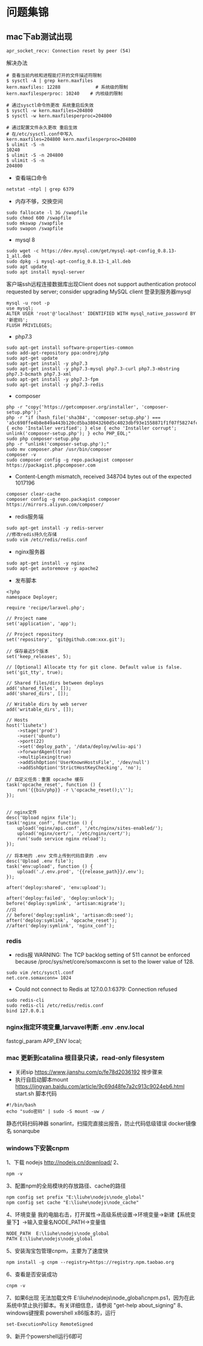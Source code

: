 
# 问题集锦
## mac下ab测试出现 
```
apr_socket_recv: Connection reset by peer (54)
```

解决办法

```
# 查看当前内核和进程能打开的文件描述符限制
$ sysctl -A | grep kern.maxfiles
kern.maxfiles: 12288             # 系统级的限制
kern.maxfilesperproc: 10240    # 内核级的限制

# 通过sysctl命令热更改 系统重启后失效
$ sysctl -w kern.maxfiles=204800
$ sysctl -w kern.maxfilesperproc=204800

# 通过配置文件永久更改 重启生效
# 在/etc/sysctl.conf中写入
kern.maxfiles=204800 kern.maxfilesperproc=204800
$ ulimit -S -n
10240
$ ulimit -S -n 204800
$ ulimit -S -n
204800
```

+ 查看端口命令
```
netstat -ntpl | grep 6379
```
+ 内存不够，交换空间
```
sudo fallocate -l 3G /swapfile
sudo chmod 600 /swapfile
sudo mkswap /swapfile
sudo swapon /swapfile
```
+ mysql 8
```
sudo wget -c https://dev.mysql.com/get/mysql-apt-config_0.8.13-1_all.deb 
sudo dpkg -i mysql-apt-config_0.8.13-1_all.deb
sudo apt update
sudo apt install mysql-server
```
客户端ssh远程连接数据库出现Client does not support authentication protocol requested by server; consider upgrading MySQL client
登录到服务器mysql
```
mysql -u root -p
use mysql;
ALTER USER 'root'@'localhost' IDENTIFIED WITH mysql_native_password BY '新密码';
FLUSH PRIVILEGES;
```
+ php7.3
```
sudo apt-get install software-properties-common
sudo add-apt-repository ppa:ondrej/php
sudo apt-get update
sudo apt-get install -y php7.3
sudo apt-get install -y php7.3-mysql php7.3-curl php7.3-mbstring php7.3-bcmath php7.3-xml
sudo apt-get install -y php7.3-fpm
sudo apt-get install -y php7.3-redis
```

+ composer
```
php -r "copy('https://getcomposer.org/installer', 'composer-setup.php');"
php -r "if (hash_file('sha384', 'composer-setup.php') === 'a5c698ffe4b8e849a443b120cd5ba38043260d5c4023dbf93e1558871f1f07f58274fc6f4c93bcfd858c6bd0775cd8d1') { echo 'Installer verified'; } else { echo 'Installer corrupt'; unlink('composer-setup.php'); } echo PHP_EOL;"
sudo php composer-setup.php
php -r "unlink('composer-setup.php');"
sudo mv composer.phar /usr/bin/composer
composer -v
sudo composer config -g repo.packagist composer https://packagist.phpcomposer.com
```
+ Content-Length mismatch, received 348704 bytes out of the expected 1017196
```
composer clear-cache
composer config -g repo.packagist composer https://mirrors.aliyun.com/composer/
```


+ redis服务端
```
sudo apt-get install -y redis-server
//修改redis持久化存储
sudo vim /etc/redis/redis.conf
```

+ nginx服务器
```
sudo apt-get install -y nginx
sudo apt-get autoremove -y apache2
```

+ 发布脚本
```
<?php
namespace Deployer;

require 'recipe/laravel.php';

// Project name
set('application', 'app');

// Project repository
set('repository', 'git@github.com:xxx.git');

// 保存最近5个版本
set('keep_releases', 5);

// [Optional] Allocate tty for git clone. Default value is false.
set('git_tty', true);

// Shared files/dirs between deploys
add('shared_files', []);
add('shared_dirs', []);

// Writable dirs by web server
add('writable_dirs', []);

// Hosts
host('liuhetx')
    ->stage('prod')
    ->user('ubuntu')
    ->port(22)
    ->set('deploy_path', '/data/deploy/wuliu-api')
    ->forwardAgent(true)
    ->multiplexing(true)
    ->addSshOption('UserKnownHostsFile', '/dev/null')
    ->addSshOption('StrictHostKeyChecking', 'no');

// 自定义任务：重置 opcache 缓存
task('opcache_reset', function () {
    run('{{bin/php}} -r \'opcache_reset();\'');
});


// nginx文件
desc('Upload nginx file');
task('nginx_conf', function () {
    upload('nginx/api.conf', '/etc/nginx/sites-enabled/');
    upload('nginx/cert/', '/etc/nginx/cert/');
    run('sudo service nginx reload');
});

// 将本地的 .env 文件上传到代码目录的 .env
desc('Upload .env file');
task('env:upload', function () {
    upload('./.env.prod', '{{release_path}}/.env');
});

after('deploy:shared', 'env:upload');

after('deploy:failed', 'deploy:unlock');
before('deploy:symlink', 'artisan:migrate');
//只
// before('deploy:symlink', 'artisan:db:seed');
after('deploy:symlink', 'opcache_reset');
//after('deploy:symlink', 'nginx_conf');

```
### redis
+ redis报 WARNING: The TCP backlog setting of 511 cannot be enforced because /proc/sys/net/core/somaxconn is set to the lower value of 128.
```
sudo vim /etc/sysctl.conf
net.core.somaxconn= 1024
```
+ Could not connect to Redis at 127.0.0.1:6379: Connection refused
```
sudo redis-cli
sudo redis-cli /etc/redis/redis.conf
bind 127.0.0.1
```

### nginx指定环境变量,larvavel判断 .env  .env.local
fastcgi_param  APP_ENV local;


### mac 更新到catalina  根目录只读，read-only filesystem
+ 关闭sip https://www.jianshu.com/p/fe78d2036192 按步骤来
+ 执行自启动脚本mount https://jingyan.baidu.com/article/9c69d48fe7a2c913c9024eb6.html
start.sh 脚本代码
```
#!/bin/bash 
echo "sudo密码" | sudo -S mount -uw /
```

静态代码扫码神器   sonarlint，扫描完直接出报告，防止代码低级错误
docker镜像名 sonarqube

### windows下安装cnpm
1、下载 nodejs  http://nodejs.cn/download/
2、
```
npm -v
```
3、配置npm的全局模块的存放路径、cache的路径
```
npm config set prefix "E:\liuhe\nodejs\node_global"
npm config set cache "E:\liuhe\nodejs\node_cache"
```
4、环境变量
我的电脑右击，打开属性->高级系统设置->环境变量->新建【系统变量下】->输入变量名NODE_PATH->变量值
```
NODE_PATH  E:\liuhe\nodejs\node_global
PATH E:\liuhe\nodejs\node_global
```
5、安装淘宝包管理cnpm，主要为了速度快 
```
npm install -g cnpm --registry=https://registry.npm.taobao.org
```
6、查看是否安装成功
```
cnpm -v
```
7、如果6出现
无法加载文件 E:\liuhe\nodejs\node_global\cnpm.ps1，因为在此系统中禁止执行脚本。有关详细信息，请参阅 "get-help about_signing"
8、windows键搜索 powershell x86版本的，运行
```
set-ExecutionPolicy RemoteSigned
```
9、新开个powershell运行6即可
